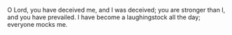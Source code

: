 O Lord, you have deceived me, and I was deceived; you are stronger than I, and you have prevailed. I have become a laughingstock all the day; everyone mocks me.
